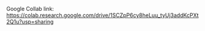 Google Collab link:
https://colab.research.google.com/drive/1SCZpP6cy8heLuu_tyUj3addKcPXt2Q1u?usp=sharing
